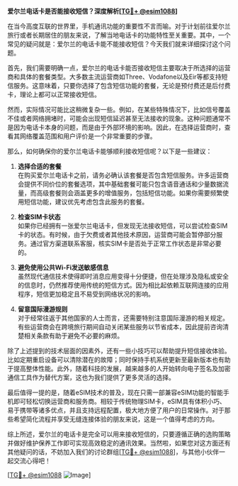 **爱尔兰电话卡是否能接收短信？深度解析[[TG💪+ @esim1088](https://t.me/s/esim1088)]**

在当今高度互联的世界里，手机通讯功能的重要性不言而喻。对于计划前往爱尔兰旅行或者长期居住的朋友来说，了解当地电话卡的功能特性至关重要。其中，一个常见的疑问就是：爱尔兰的电话卡能不能接收短信？今天我们就来详细探讨这个问题。

首先，我们需要明确一点，爱尔兰的电话卡能否接收短信主要取决于所选择的运营商和具体的套餐类型。大多数主流运营商如Three、Vodafone以及Eir等都支持短信服务。这意味着，只要你选择了包含短信功能的套餐，无论是预付费还是后付费卡，理论上都可以正常接收短信。

然而，实际情况可能比这稍微复杂一些。例如，在某些特殊情况下，比如信号覆盖不佳或者网络拥堵时，可能会出现短信延迟甚至无法接收的现象。这种问题通常不是因为电话卡本身的问题，而是由于外部环境的影响。因此，在选择运营商时，查看其网络覆盖范围和用户评价是一个非常重要的步骤。

那么，如何确保你的爱尔兰电话卡能够顺利接收短信呢？以下是一些建议：

1. **选择合适的套餐**  
   在购买爱尔兰电话卡之前，请务必确认该套餐是否包含短信服务。许多运营商会提供不同价位的套餐选项，其中基础套餐可能只包含语音通话和少量数据流量，而高级套餐则会涵盖更多的增值服务，包括短信功能。如果你需要频繁使用短信功能，建议优先考虑包含此服务的套餐。

2. **检查SIM卡状态**  
   如果你已经拥有一张爱尔兰电话卡，但发现无法接收短信，可以尝试检查SIM卡的状态。有时候，由于欠费或者其他技术原因，运营商可能会暂停部分服务。通过官方渠道联系客服，核实SIM卡是否处于正常工作状态是非常必要的。

3. **避免使用公共Wi-Fi发送敏感信息**  
   虽然现代通信技术使得即时消息应用变得十分便捷，但在处理涉及隐私或安全的信息时，仍然推荐使用传统的短信方式。因为相比起依赖互联网连接的应用程序，短信更加稳定且不易受到网络状况的影响。

4. **留意国际漫游规则**  
   对于经常往返于其他国家的人士而言，还需要特别注意国际漫游的相关规定。有些运营商会在跨境旅行期间自动关闭某些服务以节省成本，因此提前咨询清楚相关条款有助于避免不必要的麻烦。

除了上述提到的技术层面的因素外，还有一些小技巧可以帮助提升短信接收体验。比如定期重启设备可以清除潜在的故障；同时保持手机系统更新至最新版本也有助于提高整体性能。此外，随着科技的发展，越来越多的人开始转向电子签名及加密通信工具作为替代方案，这也为我们提供了更多灵活的选择。

最后值得一提的是，随着eSIM技术的普及，现在只需一部兼容eSIM功能的智能手机即可轻松切换运营商和服务商。相较于传统物理SIM卡，eSIM具有体积小巧、易于携带等诸多优点，并且支持远程配置，极大地方便了用户的日常操作。对于那些希望简化流程并享受无缝连接体验的朋友来说，这是一个值得考虑的方向。

综上所述，爱尔兰的电话卡是完全可以用来接收短信的，只要遵循正确的选购策略并做好维护保养工作即可实现高效稳定的通讯效果。当然啦，如果您对这方面还有其他疑问的话，不妨加入我们的讨论群组[[TG💪+ @esim1088](https://t.me/s/esim1088)]，与其他小伙伴一起交流心得吧！

[[TG💪+ @esim1088](https://t.me/s/esim1088) ![Image](https://i.postimg.cc/4NQfJmqS/Snipaste-2025-05-13-00-14-12.png)]